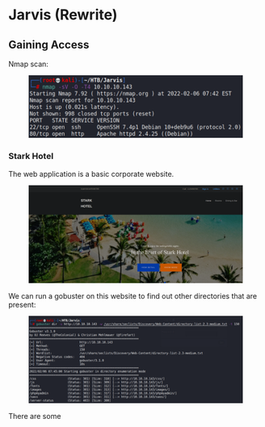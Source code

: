 # Jarvis (Rewrite)

## Gaining Access

Nmap scan:

<figure><img src="../../../.gitbook/assets/image (6) (1).png" alt=""><figcaption></figcaption></figure>

### Stark Hotel

The web application is a basic corporate website.

<figure><img src="../../../.gitbook/assets/image (3) (4).png" alt=""><figcaption></figcaption></figure>

We can run a gobuster on this website to find out other directories that are present:

<figure><img src="../../../.gitbook/assets/image (12).png" alt=""><figcaption></figcaption></figure>

There are some&#x20;
